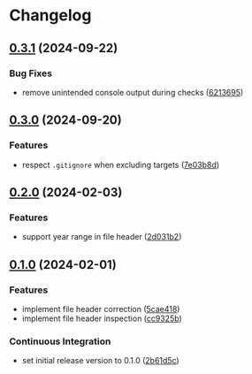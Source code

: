 # Changelog

## [0.3.1](https://github.com/mayekukhisa/codecap/compare/v0.3.0...v0.3.1) (2024-09-22)


### Bug Fixes

* remove unintended console output during checks ([6213695](https://github.com/mayekukhisa/codecap/commit/621369589b8f0ead4d8c5372ce1b0e8e3a852715))

## [0.3.0](https://github.com/mayekukhisa/codecap/compare/v0.2.0...v0.3.0) (2024-09-20)


### Features

* respect `.gitignore` when excluding targets ([7e03b8d](https://github.com/mayekukhisa/codecap/commit/7e03b8db68b159b956b371ef72d2765a3a1ff28b))

## [0.2.0](https://github.com/mayekukhisa/codecap/compare/v0.1.0...v0.2.0) (2024-02-03)


### Features

* support year range in file header ([2d031b2](https://github.com/mayekukhisa/codecap/commit/2d031b2e5c8120f115b896ae072fdada0595e1f4))

## [0.1.0](https://github.com/mayekukhisa/codecap/compare/v0.1.0...v0.1.0) (2024-02-01)


### Features

* implement file header correction ([5cae418](https://github.com/mayekukhisa/codecap/commit/5cae418c2989522cdc5bccd1432d746c143fe8aa))
* implement file header inspection ([cc9325b](https://github.com/mayekukhisa/codecap/commit/cc9325bcbce9c6f1f907098e7e0b6e6a20a35d84))


### Continuous Integration

* set initial release version to 0.1.0 ([2b61d5c](https://github.com/mayekukhisa/codecap/commit/2b61d5c4cfb32d4392b73dc158704d1fee3029a3))
